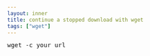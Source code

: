 ```yaml
---
layout: inner
title: continue a stopped download with wget
tags: ["wget"]
---
```

<pre>wget -c your_url</pre>
